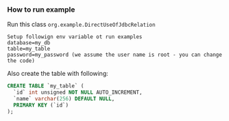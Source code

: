 ### How to run example
Run this class ```org.example.DirectUseOfJdbcRelation```
```shell
Setup followign env variable ot run examples
database=my_db
table=my_table 
password=my_password (we assume the user name is root - you can change the code)
```

Also create the table with following:
```sql
CREATE TABLE `my_table` (
  `id` int unsigned NOT NULL AUTO_INCREMENT,
  `name` varchar(256) DEFAULT NULL,
  PRIMARY KEY (`id`)
);

```